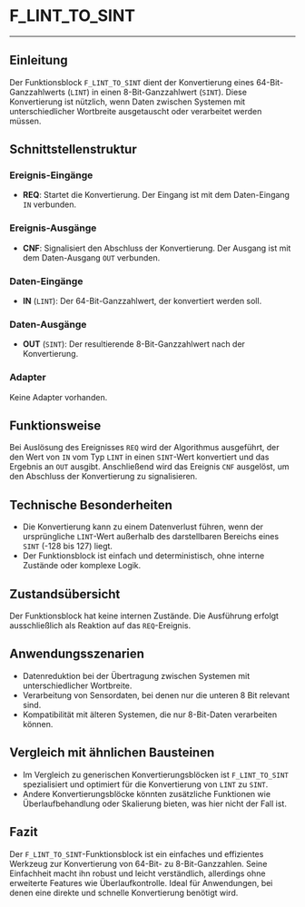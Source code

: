 # F_LINT_TO_SINT

* * * * * * * * * *
## Einleitung
Der Funktionsblock `F_LINT_TO_SINT` dient der Konvertierung eines 64-Bit-Ganzzahlwerts (`LINT`) in einen 8-Bit-Ganzzahlwert (`SINT`). Diese Konvertierung ist nützlich, wenn Daten zwischen Systemen mit unterschiedlicher Wortbreite ausgetauscht oder verarbeitet werden müssen.

## Schnittstellenstruktur
### **Ereignis-Eingänge**
- **REQ**: Startet die Konvertierung. Der Eingang ist mit dem Daten-Eingang `IN` verbunden.

### **Ereignis-Ausgänge**
- **CNF**: Signalisiert den Abschluss der Konvertierung. Der Ausgang ist mit dem Daten-Ausgang `OUT` verbunden.

### **Daten-Eingänge**
- **IN** (`LINT`): Der 64-Bit-Ganzzahlwert, der konvertiert werden soll.

### **Daten-Ausgänge**
- **OUT** (`SINT`): Der resultierende 8-Bit-Ganzzahlwert nach der Konvertierung.

### **Adapter**
Keine Adapter vorhanden.

## Funktionsweise
Bei Auslösung des Ereignisses `REQ` wird der Algorithmus ausgeführt, der den Wert von `IN` vom Typ `LINT` in einen `SINT`-Wert konvertiert und das Ergebnis an `OUT` ausgibt. Anschließend wird das Ereignis `CNF` ausgelöst, um den Abschluss der Konvertierung zu signalisieren.

## Technische Besonderheiten
- Die Konvertierung kann zu einem Datenverlust führen, wenn der ursprüngliche `LINT`-Wert außerhalb des darstellbaren Bereichs eines `SINT` (-128 bis 127) liegt.
- Der Funktionsblock ist einfach und deterministisch, ohne interne Zustände oder komplexe Logik.

## Zustandsübersicht
Der Funktionsblock hat keine internen Zustände. Die Ausführung erfolgt ausschließlich als Reaktion auf das `REQ`-Ereignis.

## Anwendungsszenarien
- Datenreduktion bei der Übertragung zwischen Systemen mit unterschiedlicher Wortbreite.
- Verarbeitung von Sensordaten, bei denen nur die unteren 8 Bit relevant sind.
- Kompatibilität mit älteren Systemen, die nur 8-Bit-Daten verarbeiten können.

## Vergleich mit ähnlichen Bausteinen
- Im Vergleich zu generischen Konvertierungsblöcken ist `F_LINT_TO_SINT` spezialisiert und optimiert für die Konvertierung von `LINT` zu `SINT`.
- Andere Konvertierungsblöcke könnten zusätzliche Funktionen wie Überlaufbehandlung oder Skalierung bieten, was hier nicht der Fall ist.

## Fazit
Der `F_LINT_TO_SINT`-Funktionsblock ist ein einfaches und effizientes Werkzeug zur Konvertierung von 64-Bit- zu 8-Bit-Ganzzahlen. Seine Einfachheit macht ihn robust und leicht verständlich, allerdings ohne erweiterte Features wie Überlaufkontrolle. Ideal für Anwendungen, bei denen eine direkte und schnelle Konvertierung benötigt wird.
